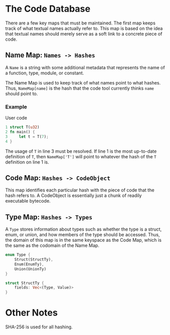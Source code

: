 # The Code Database

There are a few key maps that must be maintained. The first map keeps track of what textual names actually refer to. This map is based on the idea that textual names should merely serve as a soft link to a concrete piece of code.

## Name Map: `Names -> Hashes`

A `Name` is a string with some additional metadata that represents the name of a function, type, module, or constant. 

The Name Map is used to keep track of what names point to what hashes. Thus, `NameMap[name]` is the hash that the code tool currently thinks `name` should point to.

### Example
User code
```rust
1 struct T(u32)
2 fn main() {
3     let t = T(7);
4 }
```

The usage of `T` in line 3 must be resolved. If line 1 is the most up-to-date definition of `T`, then `NameMap['T']` will point to whatever the hash of the `T` definition on line 1 is.

## Code Map: `Hashes -> CodeObject`

This map identifies each particular hash with the piece of code that the hash refers to. A CodeObject is essentially just a chunk of readily executable bytecode.

## Type Map: `Hashes -> Types`

A `Type` stores information about types such as whether the type is a struct, enum, or union, and how members of the type should be accessed. Thus, the domain of this map is in the same keyspace as the Code Map, which is the same as the codomain of the Name Map. 

```rust
enum Type {
    Struct(StructTy),
    Enum(EnumTy),
    Union(UnionTy)
}

struct StructTy {
    fields: Vec<(Type, Value)>
}

```
# Other Notes
SHA-256 is used for all hashing.